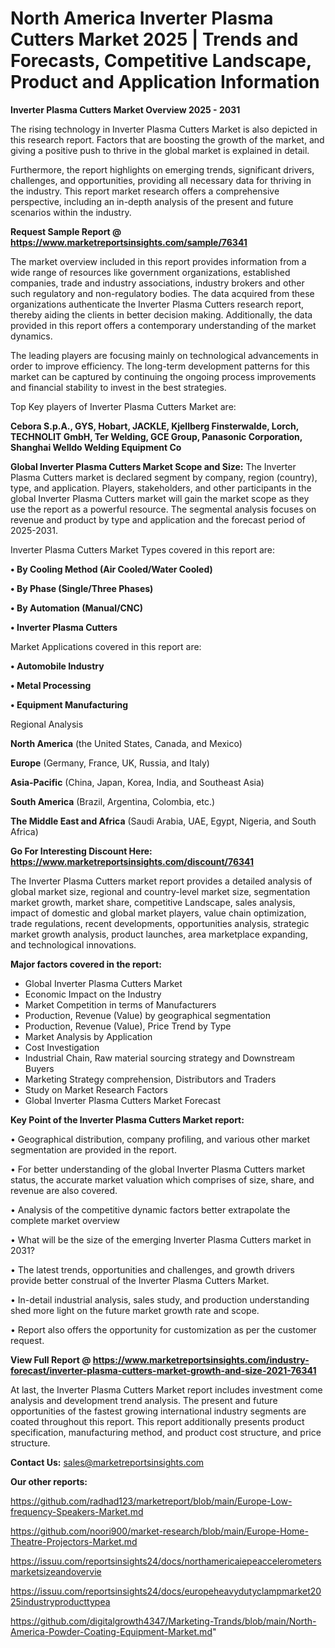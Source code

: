 # North America Inverter Plasma Cutters Market 2025 | Trends and Forecasts, Competitive Landscape, Product and Application Information

<Strong> Inverter Plasma Cutters Market Overview 2025 - 2031</strong>

The rising technology in Inverter Plasma Cutters Market is also depicted in this research report. Factors that are boosting the growth of the market, and giving a positive push to thrive in the global market is explained in detail.

Furthermore, the report highlights on emerging trends, significant drivers, challenges, and opportunities, providing all necessary data for thriving in the industry. This report market research offers a comprehensive perspective, including an in-depth analysis of the present and future scenarios within the industry.

<strong>Request Sample Report @ <a href=https://www.marketreportsinsights.com/sample/76341>https://www.marketreportsinsights.com/sample/76341</a></strong>

The market overview included in this report provides information from a wide range of resources like government organizations, established companies, trade and industry associations, industry brokers and other such regulatory and non-regulatory bodies. The data acquired from these organizations authenticate the Inverter Plasma Cutters research report, thereby aiding the clients in better decision making. Additionally, the data provided in this report offers a contemporary understanding of the market dynamics.

The leading players are focusing mainly on technological advancements in order to improve efficiency. The long-term development patterns for this market can be captured by continuing the ongoing process improvements and financial stability to invest in the best strategies.

Top Key players of Inverter Plasma Cutters Market are:

<strong>Cebora S.p.A., GYS, Hobart, JACKLE, Kjellberg Finsterwalde, Lorch, TECHNOLIT GmbH, Ter Welding, GCE Group, Panasonic Corporation, Shanghai Welldo Welding Equipment Co</strong>

<strong><b>Global Inverter Plasma Cutters Market Scope and Size:</b></strong>
The Inverter Plasma Cutters market is declared segment by company, region (country), type, and application. Players, stakeholders, and other participants in the global Inverter Plasma Cutters market will gain the market scope as they use the report as a powerful resource. The segmental analysis focuses on revenue and product by type and application and the forecast period of 2025-2031.

Inverter Plasma Cutters Market Types covered in this report are:

<strong>• By Cooling Method (Air Cooled/Water Cooled)

• By Phase (Single/Three Phases)

• By Automation (Manual/CNC)

• Inverter Plasma Cutters</strong>

Market Applications covered in this report are:

<strong>• Automobile Industry

• Metal Processing

• Equipment Manufacturing</strong> 

Regional Analysis

<strong>North America</strong> (the United States, Canada, and Mexico)

<strong>Europe</strong> (Germany, France, UK, Russia, and Italy)

<strong>Asia-Pacific</strong> (China, Japan, Korea, India, and Southeast Asia)

<strong>South America</strong> (Brazil, Argentina, Colombia, etc.)

<strong>The Middle East and Africa</strong> (Saudi Arabia, UAE, Egypt, Nigeria, and South Africa)

<strong>Go For Interesting Discount Here: <a href=https://www.marketreportsinsights.com/discount/76341>https://www.marketreportsinsights.com/discount/76341</a></strong>

The Inverter Plasma Cutters market report provides a detailed analysis of global market size, regional and country-level market size, segmentation market growth, market share, competitive Landscape, sales analysis, impact of domestic and global market players, value chain optimization, trade regulations, recent developments, opportunities analysis, strategic market growth analysis, product launches, area marketplace expanding, and technological innovations.

<strong><b>Major factors covered in the report:</b></strong>
<ul>
  <li>Global Inverter Plasma Cutters Market </li>
  <li>Economic Impact on the Industry</li>
  <li>Market Competition in terms of Manufacturers</li>
  <li>Production, Revenue (Value) by geographical segmentation</li>
  <li>Production, Revenue (Value), Price Trend by Type</li>
  <li>Market Analysis by Application</li>
  <li>Cost Investigation</li>
  <li>Industrial Chain, Raw material sourcing strategy and Downstream Buyers</li>
  <li>Marketing Strategy comprehension, Distributors and Traders</li>
  <li>Study on Market Research Factors</li>
  <li>Global Inverter Plasma Cutters Market Forecast</li>
</ul>

<strong><b>Key Point of the Inverter Plasma Cutters Market report:</b></strong>

• Geographical distribution, company profiling, and various other market segmentation are provided in the report.

• For better understanding of the global Inverter Plasma Cutters market status, the accurate market valuation which comprises of size, share, and revenue are also covered.

• Analysis of the competitive dynamic factors better extrapolate the complete market overview

• What will be the size of the emerging Inverter Plasma Cutters market in 2031?

• The latest trends, opportunities and challenges, and growth drivers provide better construal of the Inverter Plasma Cutters Market.

• In-detail industrial analysis, sales study, and production understanding shed more light on the future market growth rate and scope.

• Report also offers the opportunity for customization as per the customer request.

<strong><b>View Full Report @ <a href=https://www.marketreportsinsights.com/industry-forecast/inverter-plasma-cutters-market-growth-and-size-2021-76341>https://www.marketreportsinsights.com/industry-forecast/inverter-plasma-cutters-market-growth-and-size-2021-76341</a></b></strong>


At last, the Inverter Plasma Cutters Market report includes investment come analysis and development trend analysis. The present and future opportunities of the fastest growing international industry segments are coated throughout this report. This report additionally presents product specification, manufacturing method, and product cost structure, and price structure.

<strong>Contact Us:</strong>
sales@marketreportsinsights.com

<strong>Our other reports:</strong>

<a href=https://github.com/radhad123/marketreport/blob/main/Europe-Low-frequency-Speakers-Market.md>https://github.com/radhad123/marketreport/blob/main/Europe-Low-frequency-Speakers-Market.md</a>

<a href=https://github.com/noori900/market-research/blob/main/Europe-Home-Theatre-Projectors-Market.md>https://github.com/noori900/market-research/blob/main/Europe-Home-Theatre-Projectors-Market.md</a>

<a href=https://issuu.com/reportsinsights24/docs/northamericaiepeaccelerometersmarketsizeandovervie>https://issuu.com/reportsinsights24/docs/northamericaiepeaccelerometersmarketsizeandovervie</a>

<a href=https://issuu.com/reportsinsights24/docs/europeheavydutyclampmarket2025industryproducttypea>https://issuu.com/reportsinsights24/docs/europeheavydutyclampmarket2025industryproducttypea</a>

<a href=https://github.com/digitalgrowth4347/Marketing-Trands/blob/main/North-America-Powder-Coating-Equipment-Market.md>https://github.com/digitalgrowth4347/Marketing-Trands/blob/main/North-America-Powder-Coating-Equipment-Market.md</a>"
